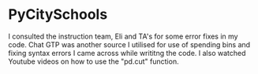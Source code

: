 # PyCitySchools
I consulted the instruction team, Eli and TA's for some error fixes in my code.
Chat GTP was another source I utilised for use of spending bins and fixing syntax errors I came across while writitng the code.
I also watched Youtube videos on how to use the "pd.cut" function.
